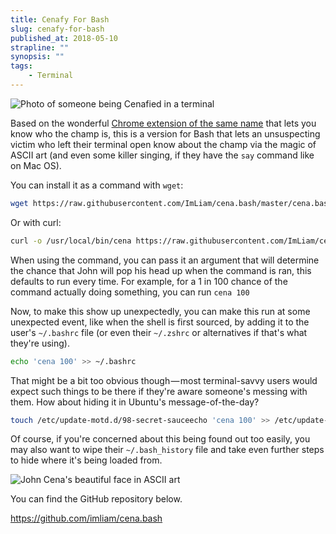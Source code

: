 ```yaml
---
title: Cenafy For Bash
slug: cenafy-for-bash
published_at: 2018-05-10
strapline: ""
synopsis: ""
tags:
    - Terminal
---
```


![Photo of someone being Cenafied in a terminal](https://res.cloudinary.com/liam/image/upload/w_1024/v1/liamhammett.com/cenafy-photo.webp)

Based on the wonderful [Chrome extension of the same name](https://chrome.google.com/webstore/detail/cenafy/ndchmakhfaakbkhnkdgambadneloplnn) that lets you know who the champ is, this is a version for Bash that lets an unsuspecting victim who left their terminal open know about the champ via the magic of ASCII art (and even some killer singing, if they have the `say` command like on Mac OS).

You can install it as a command with `wget`:

```bash
wget https://raw.githubusercontent.com/ImLiam/cena.bash/master/cena.bash -O /usr/local/bin/cena
```

Or with curl:

```bash
curl -o /usr/local/bin/cena https://raw.githubusercontent.com/ImLiam/cena.bash/master/cena.bash
```

When using the command, you can pass it an argument that will determine the chance that John will pop his head up when the command is ran, this defaults to run every time. For example, for a 1 in 100 chance of the command actually doing something, you can run `cena 100`

Now, to make this show up unexpectedly, you can make this run at some unexpected event, like when the shell is first sourced, by adding it to the user's `~/.bashrc` file (or even their `~/.zshrc` or alternatives if that's what they're using).

```bash
echo 'cena 100' >> ~/.bashrc
```

That might be a bit too obvious though — most terminal-savvy users would expect such things to be there if they're aware someone's messing with them. How about hiding it in Ubuntu's message-of-the-day?

```bash
touch /etc/update-motd.d/98-secret-sauceecho 'cena 100' >> /etc/update-motd.d/98-secret-sauce
```

Of course, if you're concerned about this being found out too easily, you may also want to wipe their `~/.bash_history` file and take even further steps to hide where it's being loaded from.

![John Cena's beautiful face in ASCII art](https://res.cloudinary.com/liam/image/upload/v1560620414/liamhammett.com/cenafy-window.png)

You can find the GitHub repository below.

<https://github.com/imliam/cena.bash>